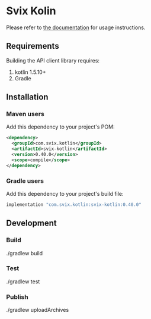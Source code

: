 # Svix Kolin

Please refer to [the documentation](https://docs.svix.com) for usage instructions.

## Requirements

Building the API client library requires:
1. kotlin 1.5.10+
2. Gradle

## Installation

### Maven users

Add this dependency to your project's POM:

```xml
<dependency>
  <groupId>com.svix.kotlin</groupId>
  <artifactId>svix-kotlin</artifactId>
  <version>0.40.0</version>
  <scope>compile</scope>
</dependency>
```

### Gradle users

Add this dependency to your project's build file:

```groovy
implementation "com.svix.kotlin:svix-kotlin:0.40.0"
```


## Development

### Build

./gradlew build

### Test

./gradlew test

### Publish

./gradlew uploadArchives
